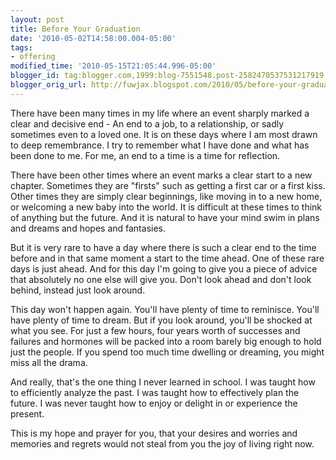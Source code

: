 ```yaml
---
layout: post
title: Before Your Graduation
date: '2010-05-02T14:58:00.004-05:00'
tags:
- offering
modified_time: '2010-05-15T21:05:44.996-05:00'
blogger_id: tag:blogger.com,1999:blog-7551548.post-2582470537531217919
blogger_orig_url: http://fuwjax.blogspot.com/2010/05/before-your-graduation.html
---
```


There have been many times in my life where an event sharply marked a clear and decisive end - An end to a job, to a relationship, or sadly sometimes even to a loved one. It is on these days where I am most drawn to deep remembrance. I try to remember what I have done and what has been done to me. For me, an end to a time is a time for reflection.

There have been other times where an event marks a clear start to a new chapter. Sometimes they are "firsts" such as getting a first car or a first kiss. Other times they are simply clear beginnings, like moving in to a new home, or welcoming a new baby into the world. It is difficult at these times to think of anything but the future. And it is natural to have your mind swim in plans and dreams and hopes and fantasies.

But it is very rare to have a day where there is such a clear end to the time before and in that same moment a start to the time ahead. One of these rare days is just ahead. And for this day I'm going to give you a piece of advice that absolutely no one else will give you. Don't look ahead and don't look behind, instead just look around.

This day won't happen again. You'll have plenty of time to reminisce. You'll have plenty of time to dream. But if you look around, you'll be shocked at what you see. For just a few hours, four years worth of successes and failures and hormones will be packed into a room barely big enough to hold just the people. If you spend too much time dwelling or dreaming, you might miss all the drama.

And really, that's the one thing I never learned in school. I was taught how to efficiently analyze the past. I was taught how to effectively plan the future. I was never taught how to enjoy or delight in or experience the present.

This is my hope and prayer for you, that your desires and worries and memories and regrets would not steal from you the joy of living right now.